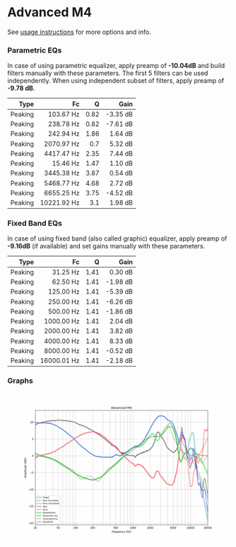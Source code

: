 # Advanced M4
See [usage instructions](https://github.com/jaakkopasanen/AutoEq#usage) for more options and info.

### Parametric EQs
In case of using parametric equalizer, apply preamp of **-10.04dB** and build filters manually
with these parameters. The first 5 filters can be used independently.
When using independent subset of filters, apply preamp of **-9.78 dB**.

| Type    | Fc          |    Q | Gain     |
|--------:|------------:|-----:|---------:|
| Peaking | 103.67 Hz   | 0.82 | -3.35 dB |
| Peaking | 238.78 Hz   | 0.82 | -7.61 dB |
| Peaking | 242.94 Hz   | 1.86 | 1.64 dB  |
| Peaking | 2070.97 Hz  | 0.7  | 5.32 dB  |
| Peaking | 4417.47 Hz  | 2.35 | 7.44 dB  |
| Peaking | 15.46 Hz    | 1.47 | 1.10 dB  |
| Peaking | 3445.38 Hz  | 3.87 | 0.54 dB  |
| Peaking | 5468.77 Hz  | 4.68 | 2.72 dB  |
| Peaking | 6655.25 Hz  | 3.75 | -4.52 dB |
| Peaking | 10221.92 Hz | 3.1  | 1.98 dB  |

### Fixed Band EQs
In case of using fixed band (also called graphic) equalizer, apply preamp of **-9.16dB**
(if available) and set gains manually with these parameters.

| Type    | Fc          |    Q | Gain     |
|--------:|------------:|-----:|---------:|
| Peaking | 31.25 Hz    | 1.41 | 0.30 dB  |
| Peaking | 62.50 Hz    | 1.41 | -1.98 dB |
| Peaking | 125.00 Hz   | 1.41 | -5.39 dB |
| Peaking | 250.00 Hz   | 1.41 | -6.26 dB |
| Peaking | 500.00 Hz   | 1.41 | -1.86 dB |
| Peaking | 1000.00 Hz  | 1.41 | 2.04 dB  |
| Peaking | 2000.00 Hz  | 1.41 | 3.82 dB  |
| Peaking | 4000.00 Hz  | 1.41 | 8.33 dB  |
| Peaking | 8000.00 Hz  | 1.41 | -0.52 dB |
| Peaking | 16000.01 Hz | 1.41 | -2.18 dB |

### Graphs
![](./Advanced%20M4.png)